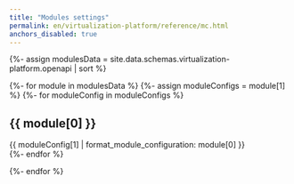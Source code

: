 ```yaml
---
title: "Modules settings"
permalink: en/virtualization-platform/reference/mc.html
anchors_disabled: true
---
```


{%- assign modulesData = site.data.schemas.virtualization-platform.openapi | sort  %}

{%- for module in modulesData %}
  {%- assign moduleConfigs = module[1]  %}
  {%- for moduleConfig in moduleConfigs %}
<h2>{{ module[0] }}</h2>  
<div markdown="0">
   {{ moduleConfig[1] | format_module_configuration: module[0] }}
</div>
  {%- endfor %}

{%- endfor %}
